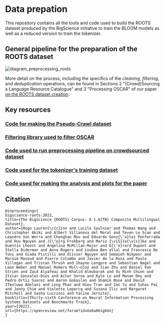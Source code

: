 # Data prepation

This repository contains all the tools and code used to build the ROOTS dataset produced by the BigScience initiative to train the BLOOM models as well as a reduced version to train the tokenizer.

## General pipeline for the preparation of the ROOTS dataset
![diagram_preprocessing_roots](https://user-images.githubusercontent.com/55560583/186378062-2c4691b1-67a8-4fd9-a7c4-a14a98cbc9d1.jpg)

More detail on the process, including the specifics of the *cleaning*, *filtering*, and *deduplication* operations, can be found in Sections 2 "(Crowd)Sourcing a Language Resource Catalogue" and 3 "Processing OSCAR" of our paper [on the ROOTS dataset creation](https://openreview.net/forum?id=UoEw6KigkUn).

## Key resources
### [Code for making the Pseudo-Crawl dataset](sourcing/cc_pseudo_crawl)

### [Filtering library used to filter OSCAR](preprocessing/training/01b_oscar_cleaning_and_filtering)

### [Code used to run preprocessing pipeline on crowdsourced dataset](preprocessing/training/01a_catalogue_cleaning_and_filtering)

### [Code used for the tokenizer's training dataset](preprocessing/tokenizer)

### [Code used for making the analysis and plots for the paper](analysis)

## Citation
```
@inproceedings{
bigscience-roots:2022,
title={The BigScience {ROOTS} Corpus: A 1.6{TB} Composite Multilingual Dataset},
author={Hugo Lauren{\c{c}}on and Lucile Saulnier and Thomas Wang and Christopher Akiki and Albert Villanova del Moral and Teven Le Scao and Leandro Von Werra and Chenghao Mou and Eduardo Gonz{\'a}lez Ponferrada and Huu Nguyen and J{\"o}rg Frohberg and Mario {\v{S}}a{\v{s}}ko and Quentin Lhoest and Angelina McMillan-Major and G{\'e}rard Dupont and Stella Biderman and Anna Rogers and Loubna Ben allal and Francesco De Toni and Giada Pistilli and Olivier Nguyen and Somaieh Nikpoor and Maraim Masoud and Pierre Colombo and Javier de la Rosa and Paulo Villegas and Tristan Thrush and Shayne Longpre and Sebastian Nagel and Leon Weber and Manuel Romero Mu{\~n}oz and Jian Zhu and Daniel Van Strien and Zaid Alyafeai and Khalid Almubarak and Vu Minh Chien and Itziar Gonzalez-Dios and Aitor Soroa and Kyle Lo and Manan Dey and Pedro Ortiz Suarez and Aaron Gokaslan and Shamik Bose and David Ifeoluwa Adelani and Long Phan and Hieu Tran and Ian Yu and Suhas Pai and Jenny Chim and Violette Lepercq and Suzana Ilic and Margaret Mitchell and Sasha Luccioni and Yacine Jernite},
booktitle={Thirty-sixth Conference on Neural Information Processing Systems Datasets and Benchmarks Track},
year={2022},
url={https://openreview.net/forum?id=UoEw6KigkUn}
}
```
